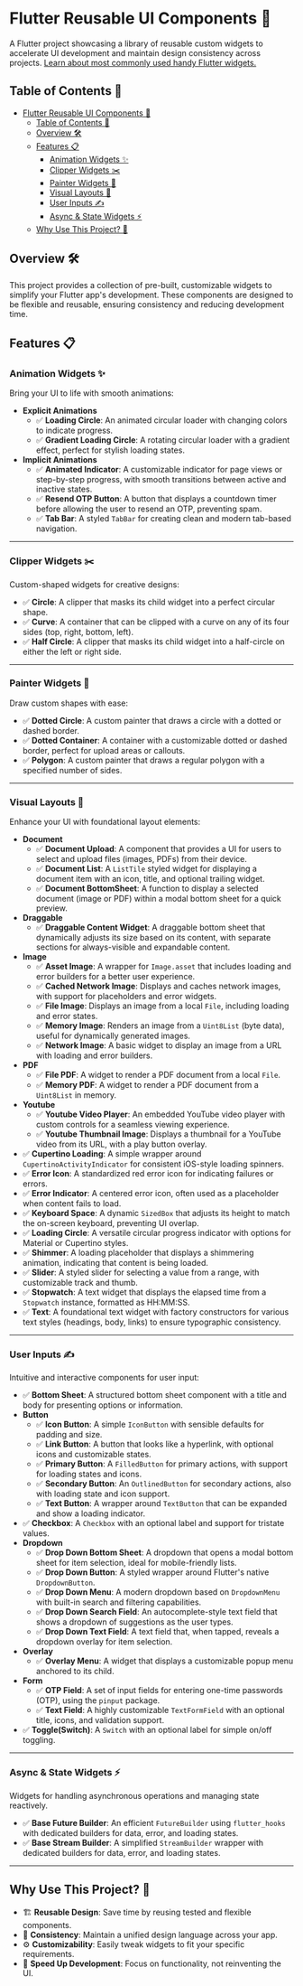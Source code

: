 # Flutter Reusable UI Components 🎨

A Flutter project showcasing a library of reusable custom widgets to accelerate UI development and maintain design consistency across projects. [Learn about most commonly used handy Flutter widgets.](./flutter_cheat_sheet.md)

## Table of Contents 📌

- [Flutter Reusable UI Components 🎨](#flutter-reusable-ui-components-)
  - [Table of Contents 📌](#table-of-contents-)
  - [Overview 🛠️](#overview-️)
  - [Features 📋](#features-)
    - [Animation Widgets ✨](#animation-widgets-)
    - [Clipper Widgets ✂️](#clipper-widgets-️)
    - [Painter Widgets 🎨](#painter-widgets-)
    - [Visual Layouts 🧱](#visual-layouts-)
    - [User Inputs ✍️](#user-inputs-️)
    - [Async \& State Widgets ⚡️](#async--state-widgets-️)
  - [Why Use This Project? 🤔](#why-use-this-project-)

## Overview 🛠️

This project provides a collection of pre-built, customizable widgets to simplify your Flutter app's development. These components are designed to be flexible and reusable, ensuring consistency and reducing development time.

## Features 📋

### Animation Widgets ✨

Bring your UI to life with smooth animations:

- **Explicit Animations**
  - ✅ **Loading Circle**: An animated circular loader with changing colors to indicate progress.
  - ✅ **Gradient Loading Circle**: A rotating circular loader with a gradient effect, perfect for stylish loading states.
- **Implicit Animations**
  - ✅ **Animated Indicator**: A customizable indicator for page views or step-by-step progress, with smooth transitions between active and inactive states.
  - ✅ **Resend OTP Button**: A button that displays a countdown timer before allowing the user to resend an OTP, preventing spam.
  - ✅ **Tab Bar**: A styled `TabBar` for creating clean and modern tab-based navigation.

---

### Clipper Widgets ✂️

Custom-shaped widgets for creative designs:

- ✅ **Circle**: A clipper that masks its child widget into a perfect circular shape.
- ✅ **Curve**: A container that can be clipped with a curve on any of its four sides (top, right, bottom, left).
- ✅ **Half Circle**: A clipper that masks its child widget into a half-circle on either the left or right side.

---

### Painter Widgets 🎨

Draw custom shapes with ease:

- ✅ **Dotted Circle**: A custom painter that draws a circle with a dotted or dashed border.
- ✅ **Dotted Container**: A container with a customizable dotted or dashed border, perfect for upload areas or callouts.
- ✅ **Polygon**: A custom painter that draws a regular polygon with a specified number of sides.

---

### Visual Layouts 🧱

Enhance your UI with foundational layout elements:

- **Document**
  - ✅ **Document Upload**: A component that provides a UI for users to select and upload files (images, PDFs) from their device.
  - ✅ **Document List**: A `ListTile` styled widget for displaying a document item with an icon, title, and optional trailing widget.
  - ✅ **Document BottomSheet**: A function to display a selected document (image or PDF) within a modal bottom sheet for a quick preview.
- **Draggable**
  - ✅ **Draggable Content Widget**: A draggable bottom sheet that dynamically adjusts its size based on its content, with separate sections for always-visible and expandable content.
- **Image**
  - ✅ **Asset Image**: A wrapper for `Image.asset` that includes loading and error builders for a better user experience.
  - ✅ **Cached Network Image**: Displays and caches network images, with support for placeholders and error widgets.
  - ✅ **File Image**: Displays an image from a local `File`, including loading and error states.
  - ✅ **Memory Image**: Renders an image from a `Uint8List` (byte data), useful for dynamically generated images.
  - ✅ **Network Image**: A basic widget to display an image from a URL with loading and error builders.
- **PDF**
  - ✅ **File PDF**: A widget to render a PDF document from a local `File`.
  - ✅ **Memory PDF**: A widget to render a PDF document from a `Uint8List` in memory.
- **Youtube**
  - ✅ **Youtube Video Player**: An embedded YouTube video player with custom controls for a seamless viewing experience.
  - ✅ **Youtube Thumbnail Image**: Displays a thumbnail for a YouTube video from its URL, with a play button overlay.
- ✅ **Cupertino Loading**: A simple wrapper around `CupertinoActivityIndicator` for consistent iOS-style loading spinners.
- ✅ **Error Icon**: A standardized red error icon for indicating failures or errors.
- ✅ **Error Indicator**: A centered error icon, often used as a placeholder when content fails to load.
- ✅ **Keyboard Space**: A dynamic `SizedBox` that adjusts its height to match the on-screen keyboard, preventing UI overlap.
- ✅ **Loading Circle**: A versatile circular progress indicator with options for Material or Cupertino styles.
- ✅ **Shimmer**: A loading placeholder that displays a shimmering animation, indicating that content is being loaded.
- ✅ **Slider**: A styled slider for selecting a value from a range, with customizable track and thumb.
- ✅ **Stopwatch**: A text widget that displays the elapsed time from a `Stopwatch` instance, formatted as HH:MM:SS.
- ✅ **Text**: A foundational text widget with factory constructors for various text styles (headings, body, links) to ensure typographic consistency.

---

### User Inputs ✍️

Intuitive and interactive components for user input:

- ✅ **Bottom Sheet**: A structured bottom sheet component with a title and body for presenting options or information.
- **Button**
  - ✅ **Icon Button**: A simple `IconButton` with sensible defaults for padding and size.
  - ✅ **Link Button**: A button that looks like a hyperlink, with optional icons and customizable states.
  - ✅ **Primary Button**: A `FilledButton` for primary actions, with support for loading states and icons.
  - ✅ **Secondary Button**: An `OutlinedButton` for secondary actions, also with loading state and icon support.
  - ✅ **Text Button**: A wrapper around `TextButton` that can be expanded and show a loading indicator.
- ✅ **Checkbox**: A `Checkbox` with an optional label and support for tristate values.
- **Dropdown**
  - ✅ **Drop Down Bottom Sheet**: A dropdown that opens a modal bottom sheet for item selection, ideal for mobile-friendly lists.
  - ✅ **Drop Down Button**: A styled wrapper around Flutter's native `DropdownButton`.
  - ✅ **Drop Down Menu**: A modern dropdown based on `DropdownMenu` with built-in search and filtering capabilities.
  - ✅ **Drop Down Search Field**: An autocomplete-style text field that shows a dropdown of suggestions as the user types.
  - ✅ **Drop Down Text Field**: A text field that, when tapped, reveals a dropdown overlay for item selection.
- **Overlay**
  - ✅ **Overlay Menu**: A widget that displays a customizable popup menu anchored to its child.
- **Form**
  - ✅ **OTP Field**: A set of input fields for entering one-time passwords (OTP), using the `pinput` package.
  - ✅ **Text Field**: A highly customizable `TextFormField` with an optional title, icons, and validation support.
- ✅ **Toggle(Switch)**: A `Switch` with an optional label for simple on/off toggling.

---

### Async & State Widgets ⚡️

Widgets for handling asynchronous operations and managing state reactively.

- ✅ **Base Future Builder**: An efficient `FutureBuilder` using `flutter_hooks` with dedicated builders for data, error, and loading states.
- ✅ **Base Stream Builder**: A simplified `StreamBuilder` wrapper with dedicated builders for data, error, and loading states.

---

## Why Use This Project? 🤔

- 🏗️ **Reusable Design**: Save time by reusing tested and flexible components.
- 🎨 **Consistency**: Maintain a unified design language across your app.
- ⚙️ **Customizability**: Easily tweak widgets to fit your specific requirements.
- 🚀 **Speed Up Development**: Focus on functionality, not reinventing the UI.
